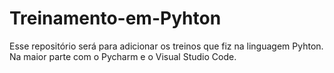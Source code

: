 # Treinamento-em-Pyhton
Esse repositório será para adicionar os treinos que fiz na linguagem Pyhton. Na maior parte com o Pycharm e o Visual Studio Code.
